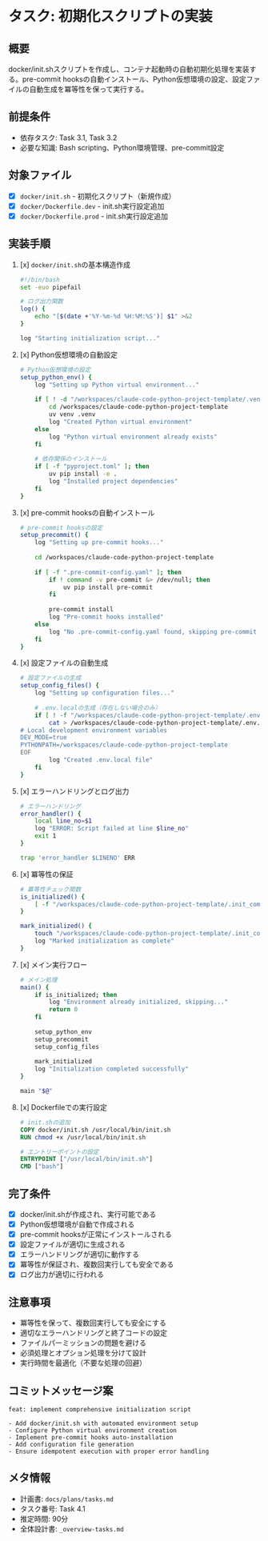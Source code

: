 # タスク: 初期化スクリプトの実装

## 概要
docker/init.shスクリプトを作成し、コンテナ起動時の自動初期化処理を実装する。pre-commit hooksの自動インストール、Python仮想環境の設定、設定ファイルの自動生成を冪等性を保って実行する。

## 前提条件
- 依存タスク: Task 3.1, Task 3.2
- 必要な知識: Bash scripting、Python環境管理、pre-commit設定

## 対象ファイル
- [x] `docker/init.sh` - 初期化スクリプト（新規作成）
- [x] `docker/Dockerfile.dev` - init.sh実行設定追加
- [x] `docker/Dockerfile.prod` - init.sh実行設定追加

## 実装手順
1. [x] `docker/init.sh`の基本構造作成
   ```bash
   #!/bin/bash
   set -euo pipefail
   
   # ログ出力関数
   log() {
       echo "[$(date +'%Y-%m-%d %H:%M:%S')] $1" >&2
   }
   
   log "Starting initialization script..."
   ```
2. [x] Python仮想環境の自動設定
   ```bash
   # Python仮想環境の設定
   setup_python_env() {
       log "Setting up Python virtual environment..."
       
       if [ ! -d "/workspaces/claude-code-python-project-template/.venv" ]; then
           cd /workspaces/claude-code-python-project-template
           uv venv .venv
           log "Created Python virtual environment"
       else
           log "Python virtual environment already exists"
       fi
       
       # 依存関係のインストール
       if [ -f "pyproject.toml" ]; then
           uv pip install -e .
           log "Installed project dependencies"
       fi
   }
   ```
3. [x] pre-commit hooksの自動インストール
   ```bash
   # pre-commit hooksの設定
   setup_precommit() {
       log "Setting up pre-commit hooks..."
       
       cd /workspaces/claude-code-python-project-template
       
       if [ -f ".pre-commit-config.yaml" ]; then
           if ! command -v pre-commit &> /dev/null; then
               uv pip install pre-commit
           fi
           
           pre-commit install
           log "Pre-commit hooks installed"
       else
           log "No .pre-commit-config.yaml found, skipping pre-commit setup"
       fi
   }
   ```
4. [x] 設定ファイルの自動生成
   ```bash
   # 設定ファイルの生成
   setup_config_files() {
       log "Setting up configuration files..."
       
       # .env.localの生成（存在しない場合のみ）
       if [ ! -f "/workspaces/claude-code-python-project-template/.env.local" ]; then
           cat > /workspaces/claude-code-python-project-template/.env.local << EOF
   # Local development environment variables
   DEV_MODE=true
   PYTHONPATH=/workspaces/claude-code-python-project-template
   EOF
           log "Created .env.local file"
       fi
   }
   ```
5. [x] エラーハンドリングとログ出力
   ```bash
   # エラーハンドリング
   error_handler() {
       local line_no=$1
       log "ERROR: Script failed at line $line_no"
       exit 1
   }
   
   trap 'error_handler $LINENO' ERR
   ```
6. [x] 冪等性の保証
   ```bash
   # 冪等性チェック関数
   is_initialized() {
       [ -f "/workspaces/claude-code-python-project-template/.init_complete" ]
   }
   
   mark_initialized() {
       touch "/workspaces/claude-code-python-project-template/.init_complete"
       log "Marked initialization as complete"
   }
   ```
7. [x] メイン実行フロー
   ```bash
   # メイン処理
   main() {
       if is_initialized; then
           log "Environment already initialized, skipping..."
           return 0
       fi
       
       setup_python_env
       setup_precommit
       setup_config_files
       
       mark_initialized
       log "Initialization completed successfully"
   }
   
   main "$@"
   ```
8. [x] Dockerfileでの実行設定
   ```dockerfile
   # init.shの追加
   COPY docker/init.sh /usr/local/bin/init.sh
   RUN chmod +x /usr/local/bin/init.sh
   
   # エントリーポイントの設定
   ENTRYPOINT ["/usr/local/bin/init.sh"]
   CMD ["bash"]
   ```

## 完了条件
- [x] docker/init.shが作成され、実行可能である
- [x] Python仮想環境が自動で作成される
- [x] pre-commit hooksが正常にインストールされる
- [x] 設定ファイルが適切に生成される
- [x] エラーハンドリングが適切に動作する
- [x] 冪等性が保証され、複数回実行しても安全である
- [x] ログ出力が適切に行われる

## 注意事項
- 冪等性を保って、複数回実行しても安全にする
- 適切なエラーハンドリングと終了コードの設定
- ファイルパーミッションの問題を避ける
- 必須処理とオプション処理を分けて設計
- 実行時間を最適化（不要な処理の回避）

## コミットメッセージ案
```
feat: implement comprehensive initialization script

- Add docker/init.sh with automated environment setup
- Configure Python virtual environment creation
- Implement pre-commit hooks auto-installation
- Add configuration file generation
- Ensure idempotent execution with proper error handling
```

## メタ情報
- 計画書: `docs/plans/tasks.md`
- タスク番号: Task 4.1
- 推定時間: 90分
- 全体設計書: `_overview-tasks.md`